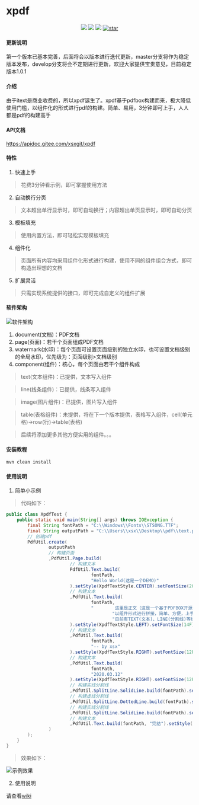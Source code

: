 # xpdf

<p align="center">
    <img src="https://img.shields.io/badge/JDK-1.8+-green.svg" />
    <img src="https://img.shields.io/badge/Current%20Version-v1.0.1-brightgreen" />
    <img src="https://img.shields.io/:License-MulanPSL-yellowgreen.svg" />
    <a href='https://gitee.com/xsxgit/xpdf/stargazers'>
        <img src='https://gitee.com/xsxgit/xpdf/badge/star.svg?theme=dark' alt='star' />
    </a>
</p>

#### 更新说明
第一个版本已基本完善，后面将会以版本进行迭代更新，master分支将作为稳定版本发布，develop分支将会不定期进行更新，欢迎大家提供宝贵意见，目前稳定版本1.0.1

#### 介绍
由于itext是商业收费的，所以xpdf诞生了。xpdf基于pdfbox构建而来，极大降低使用门槛，以组件化的形式进行pdf的构建。简单、易用，3分钟即可上手，人人都是pdf的构建高手

#### API文档
https://apidoc.gitee.com/xsxgit/xpdf

#### 特性
1. 快速上手
> 花费3分钟看示例，即可掌握使用方法
2. 自动换行分页
> 文本超出单行显示时，即可自动换行；内容超出单页显示时，即可自动分页
3. 模板填充
> 使用内置方法，即可轻松实现模板填充
4. 组件化
> 页面所有内容均采用组件化形式进行构建，使用不同的组件组合方式，即可构造出理想的文档
5. 扩展灵活
> 只需实现系统提供的接口，即可完成自定义的组件扩展

#### 软件架构

![软件架构](https://images.gitee.com/uploads/images/2020/0326/101455_58ae71e8_1494292.png "xpdf整体架构.png")

1. document(文档)：PDF文档
2. page(页面)：若干个页面组成PDF文档
3. watermark(水印)：每个页面可设置页面级别的独立水印，也可设置文档级别的全局水印，优先级为：页面级别>文档级别
3. component(组件)：核心，每个页面由若干个组件构成
> text(文本组件)：已提供，文本写入组件

> line(线条组件)：已提供，线条写入组件

> image(图片组件)：已提供，图片写入组件

> table(表格组件)：未提供，将在下一个版本提供，表格写入组件，cell(单元格)->row(行)->table(表格)

> 后续将添加更多其他方便实用的组件。。。

#### 安装教程
```cmd
mvn clean install
```

#### 使用说明
1. 简单小示例
> 代码如下：
```java
public class XpdfTest {
    public static void main(String[] args) throws IOException {
        final String fontPath = "C:\\Windows\\Fonts\\STSONG.TTF";
        final String outputPath = "C:\\Users\\xsx\\Desktop\\pdf\\text.pdf";
        // 创建pdf
        PdfUtil.create(
                outputPath
                // 构建页面
                ,PdfUtil.Page.build(
                        // 构建文本
                        PdfUtil.Text.build(
                                fontPath,
                                "Hello World(这是一个DEMO)"
                        ).setStyle(XpdfTextStyle.CENTER).setFontSize(20F).setMargin(10F)
                        // 构建文本
                        ,PdfUtil.Text.build(
                                fontPath,
                                "        这里是正文（这是一个基于PDFBOX开源工具，专注于PDF文件导出功能，" +
                                        "以组件形式进行拼接，简单、方便，上手及其容易，" +
                                        "目前有TEXT(文本)、LINE(分割线)等组件，后续还会补充更多组件，满足各种需求）。"
                        ).setStyle(XpdfTextStyle.LEFT).setFontSize(14F).setMargin(10F)
                        // 构建文本
                        ,PdfUtil.Text.build(
                                fontPath,
                                "-- by xsx"
                        ).setStyle(XpdfTextStyle.RIGHT).setFontSize(12F).setMarginTop(10F).setMarginRight(10F)
                        // 构建文本
                        ,PdfUtil.Text.build(
                                fontPath,
                                "2020.03.12"
                        ).setStyle(XpdfTextStyle.RIGHT).setFontSize(12F).setMarginTop(10F).setMarginRight(10F)
                        // 构建实线分割线
                        ,PdfUtil.SplitLine.SolidLine.build(fontPath).setMarginTop(10F)
                        // 构建虚线分割线
                        ,PdfUtil.SplitLine.DottedLine.build(fontPath).setLineLength(10F).setMarginTop(10F).setLineWidth(10F)
                        // 构建实线分割线
                        ,PdfUtil.SplitLine.SolidLine.build(fontPath).setMarginTop(10F)
                        // 构建文本
                        ,PdfUtil.Text.build(fontPath, "完结").setStyle(XpdfTextStyle.CENTER)
                )
        );
    }
}
```

> 效果如下：

![示例效果](https://images.gitee.com/uploads/images/2020/0326/113340_f421727f_1494292.png "pdf.png")

2. 使用说明

请查看[wiki](https://gitee.com/xsxgit/xpdf/wikis/pages)